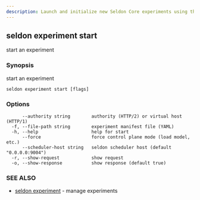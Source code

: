 ```yaml
---
description: Launch and initialize new Seldon Core experiments using the seldon experiment start CLI command. This command helps you begin new machine learning experiments by loading experiment manifests, managing control plane operations, and configuring experiment parameters in Seldon Core.
---
```


## seldon experiment start

start an experiment

### Synopsis

start an experiment

```
seldon experiment start [flags]
```

### Options

```
      --authority string        authority (HTTP/2) or virtual host (HTTP/1)
  -f, --file-path string        experiment manifest file (YAML)
  -h, --help                    help for start
      --force                   force control plane mode (load model, etc.)
      --scheduler-host string   seldon scheduler host (default "0.0.0.0:9004")
  -r, --show-request            show request
  -o, --show-response           show response (default true)
```

### SEE ALSO

* [seldon experiment](seldon_experiment.md)	 - manage experiments

